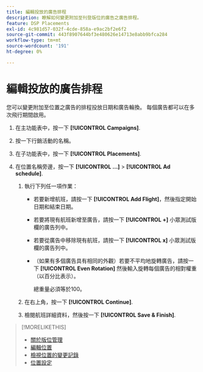 ```yaml
---
title: 編輯投放的廣告排程
description: 瞭解如何變更附加至刊登版位的廣告之廣告排程。
feature: DSP Placements
exl-id: 4c981d57-032f-4cde-858a-e9ac2bf2e6f2
source-git-commit: 443f8907644bf3e480626e14713e8abb9bfca284
workflow-type: tm+mt
source-wordcount: '191'
ht-degree: 0%

---
```


# 編輯投放的廣告排程

<!-- Some placements don't have this option. Clarify which placement types aren't eligible -- just simple ad serving placements (PG ones seem okay)? And anything else? -->

您可以變更附加至位置之廣告的排程投放日期和廣告輪換。 每個廣告都可以在多次飛行期間啟用。

1. 在主功能表中，按一下 **[!UICONTROL Campaigns]**.

1. 按一下行銷活動的名稱。

1. 在子功能表中，按一下 **[!UICONTROL Placements]**.

1. 在位置名稱旁邊，按一下  **[!UICONTROL ...]** > **[!UICONTROL Ad schedule]**.

   1. 執行下列任一項作業：

      * 若要新增航班，請按一下 **[!UICONTROL Add Flight]**，然後指定開始日期和結束日期。

      * 若要將現有航班新增至廣告，請按一下 **[!UICONTROL +]** 小眾測試版欄的廣告列中。

      * 若要從廣告中移除現有航班，請按一下 **[!UICONTROL x]** 小眾測試版欄的廣告列中。

      * （如果有多個廣告具有相同的外觀）若要不平均地旋轉廣告，請按一下 **[!UICONTROL Even Rotation]** 然後輸入旋轉每個廣告的相對權重（以百分比表示）。

         總重量必須等於100。
   1. 在右上角，按一下 **[!UICONTROL Continue]**.

   1. 檢閱航班詳細資料，然後按一下 **[!UICONTROL Save & Finish]**.


>[!MORELIKETHIS]
>
>* [關於版位管理](placement-about.md)
>* [編輯位置](placement-edit.md)
>* [檢視位置的變更記錄](placement-change-log.md)
>* [位置設定](placement-settings.md)

